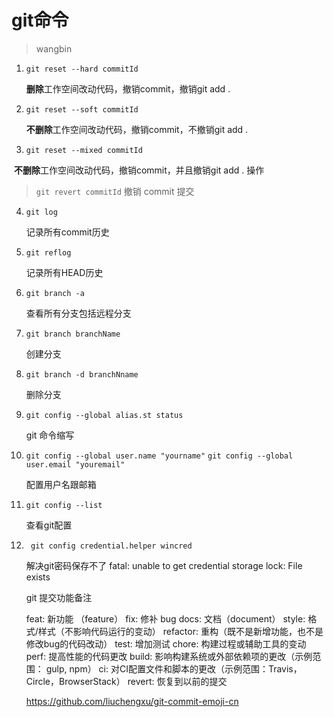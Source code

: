 # git命令

> wangbin

1. `git reset --hard commitId ` 

   **删除**工作空间改动代码，撤销commit，撤销git add .

2. `git reset --soft commitId`  

   **不删除**工作空间改动代码，撤销commit，不撤销git add . 

3. `git reset --mixed commitId`

​       **不删除**工作空间改动代码，撤销commit，并且撤销git add . 操作

> `git revert commitId` 撤销 commit 提交

4. `git log` 

    记录所有commit历史

5. `git reflog`  

    记录所有HEAD历史

6. `git branch -a` 

   查看所有分支包括远程分支

7. `git branch branchName`

   创建分支

8. `git branch -d branchNname`

   删除分支

9. `git config --global alias.st status`

   git 命令缩写

10. `git config --global user.name "yourname"`  `git config --global user.email "youremail"` 

     配置用户名跟邮箱

11. `git config --list`

    查看git配置

12. ` git config credential.helper wincred`

    解决git密码保存不了 fatal: unable to get credential storage lock: File exists

    
    
    
    
    
    
    
    
    git 提交功能备注
    
    feat: 新功能 （feature）
    fix: 修补 bug
    docs: 文档（document）
    style: 格式/样式（不影响代码运行的变动）
    refactor: 重构（既不是新增功能，也不是修改bug的代码改动）
    test: 增加测试
    chore: 构建过程或辅助工具的变动
    perf: 提高性能的代码更改
    build: 影响构建系统或外部依赖项的更改（示例范围： gulp, npm）
    ci: 对CI配置文件和脚本的更改（示例范围：Travis，Circle，BrowserStack）
    revert: 恢复到以前的提交
    
    https://github.com/liuchengxu/git-commit-emoji-cn
    
    